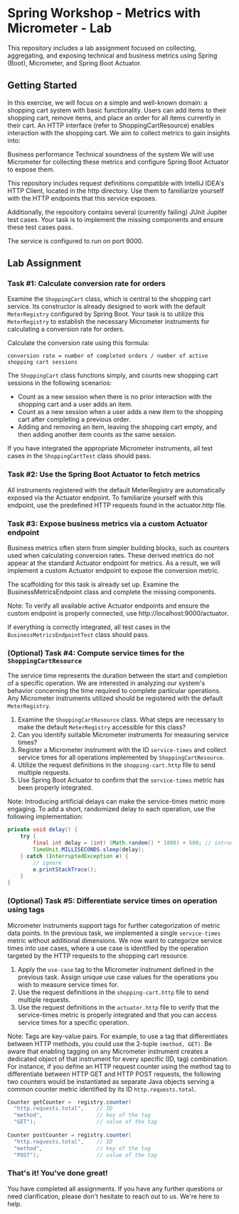 # Spring Workshop - Metrics with Micrometer - Lab

This repository includes a lab assignment focused on collecting, aggregating, and exposing technical and business metrics using Spring (Boot), Micrometer, and Spring Boot Actuator.

## Getting Started

In this exercise, we will focus on a simple and well-known domain: a shopping cart system with basic functionality. Users can add items to their shopping cart, remove items, and place an order for all items currently in their cart. An HTTP interface (refer to ShoppingCartResource) enables interaction with the shopping cart. We aim to collect metrics to gain insights into:

Business performance
Technical soundness of the system
We will use Micrometer for collecting these metrics and configure Spring Boot Actuator to expose them.

This repository includes request definitions compatible with IntelliJ IDEA's HTTP Client, located in the http directory. Use them to familiarize yourself with the HTTP endpoints that this service exposes.

Additionally, the repository contains several (currently failing) JUnit Jupiter test cases. Your task is to implement the missing components and ensure these test cases pass.

The service is configured to run on port 9000.

## Lab Assignment

### Task #1: Calculate conversion rate for orders

Examine the `ShoppingCart` class, which is central to the shopping cart service. Its constructor is already designed to work with the default `MeterRegistry` configured by Spring Boot. Your task is to utilize this `MeterRegistry` to establish the necessary Micrometer instruments for calculating a conversion rate for orders.

Calculate the conversion rate using this formula:

```plain
conversion rate = number of completed orders / number of active shopping cart sessions
```

The `ShoppingCart` class functions simply, and counts new shopping cart sessions in the following scenarios:

* Count as a new session when there is no prior interaction with the shopping cart and a user adds an item.
* Count as a new session when a user adds a new item to the shopping cart after completing a previous order.
* Adding and removing an item, leaving the shopping cart empty, and then adding another item counts as the same session.

If you have integrated the appropriate Micrometer instruments, all test cases in the `ShoppingCartTest` class should pass.

### Task #2: Use the Spring Boot Actuator to fetch metrics

All instruments registered with the default MeterRegistry are automatically exposed via the Actuator endpoint. To familiarize yourself with this endpoint, use the predefined HTTP requests found in the actuator.http file.

### Task #3: Expose business metrics via a custom Actuator endpoint

Business metrics often stem from simpler building blocks, such as counters used when calculating conversion rates. These derived metrics do not appear at the standard Actuator endpoint for metrics. As a result, we will implement a custom Actuator endpoint to expose the conversion metric.

The scaffolding for this task is already set up. Examine the BusinessMetricsEndpoint class and complete the missing components.

Note: To verify all available active Actuator endpoints and ensure the custom endpoint is properly connected, use http://localhost:9000/actuator.

If everything is correctly integrated, all test cases in the `BusinessMetricsEndpointTest` class should pass.

### (Optional) Task #4: Compute service times for the `ShoppingCartResource`

The service time represents the duration between the start and completion of a specific operation. We are interested in analyzing our system's behavior concerning the time required to complete particular operations. Any Micrometer instruments utilized should be registered with the default `MeterRegistry`.

1. Examine the `ShoppingCartResource` class. What steps are necessary to make the default `MeterRegistry` accessible for this class?
2. Can you identify suitable Micrometer instruments for measuring service times?
3. Register a Micrometer instrument with the ID `service-times` and collect service times for all operations implemented by `ShoppingCartResource`.
4. Utilize the request definitions in the `shopping-cart.http` file to send multiple requests.
5. Use Spring Boot Actuator to confirm that the `service-times` metric has been properly integrated.

Note: Introducing artificial delays can make the service-times metric more engaging. To add a short, randomized delay to each operation, use the following implementation:

```java
private void delay() {
    try {
        final int delay = (int) (Math.random() * 1000) + 500; // introduce a delay from [500;1500) milliseconds
        TimeUnit.MILLISECONDS.sleep(delay);
    } catch (InterruptedException e) {
        // ignore
        e.printStackTrace();
    }
}
```

### (Optional) Task #5: Differentiate service times on operation using tags

Micrometer instruments support tags for further categorization of metric data points. In the previous task, we implemented a single `service-times` metric without additional dimensions. We now want to categorize service times into use cases, where a use case is identified by the operation targeted by the HTTP requests to the shopping cart resource.

1. Apply the `use-case` tag to the Micrometer instrument defined in the previous task. Assign unique use case values for the operations you wish to measure service times for.
2. Use the request definitions in the `shopping-cart.http` file to send multiple requests.
3. Use the request definitions in the `actuator.http` file to verify that the service-times metric is properly integrated and that you can access service times for a specific operation.

Note: Tags are key-value pairs. For example, to use a tag that differentiates between HTTP methods, you could use the 2-tuple `(method, GET)`. Be aware that enabling tagging on any Micrometer instrument creates a dedicated object of that instrument for every specific (ID, tag) combination. For instance, if you define an HTTP request counter using the method tag to differentiate between HTTP GET and HTTP POST requests, the following two counters would be instantiated as separate Java objects serving a common counter metric identified by its ID `http.requests.total`.

```java
Counter getCounter =  registry.counter(
  "http.requests.total",    // ID
  "method",                 // key of the tag
  "GET");                   // value of the tag
  
Counter postCounter = registry.counter(
  "http.requests.total",    // ID
  "method",                 // key of the tag
  "POST");                  // value of the tag
```

### That's it! You've done great!

You have completed all assignments. If you have any further questions or need clarification, please don't hesitate to reach out to us. We're here to help.